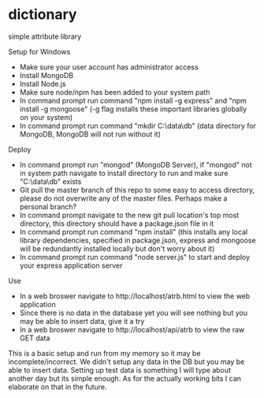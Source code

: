 # dictionary
simple attribute library

Setup for Windows
<ul>
  <li>Make sure your user account has administrator access</li>
  <li>Install MongoDB</li>
  <li>Install Node.js</li>
  <li>Make sure node/npm has been added to your system path</li>
  <li>In command prompt run command "npm install -g express" and "npm install -g mongoose" (-g flag installs these important libraries globally on your system)</li>
  <li>In command prompt run command "mkdir C:\data\db" (data directory for MongoDB, MongoDB will not run without it)</li>
</ul>

Deploy
<ul>
  <li>In command prompt run "mongod" (MongoDB Server), if "mongod" not in system path navigate to install directory to run and make sure "C:\data\db" exists</li>
  <li>Git pull the master branch of this repo to some easy to access directory, please do not overwrite any of the master files. Perhaps make a personal branch?</li>
  <li>In command prompt navigate to the new git pull location's top most directory, this directory should have a package.json file in it</li>
  <li>In command prompt run command "npm install" (this installs any local library dependencies, specified in package.json, express and mongoose will be redundantly installed locally but don't worry about it)</li>
  <li>In command prompt run command "node server.js" to start and deploy your express application server</li>
</ul>

Use
<ul>
  <li>In a web broswer navigate to http://localhost/atrb.html to view the web application</li>
  <li>Since there is no data in the database yet you will see nothing but you may be able to insert data, give it a try</li>
  <li>In a web broswer navigate to http://localhost/api/atrb to view the raw GET data</li>
</ul>

This is a basic setup and run from my memory so it may be incomplete/incorrect. We didn't setup any data in the DB but you may be able to insert data. Setting up test data is something I will type about another day but its simple enough. As for the actually working bits I can elaborate on that in the future.
